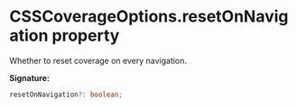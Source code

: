 # CSSCoverageOptions.resetOnNavigation property

Whether to reset coverage on every navigation.

**Signature:**

```typescript
resetOnNavigation?: boolean;
```
